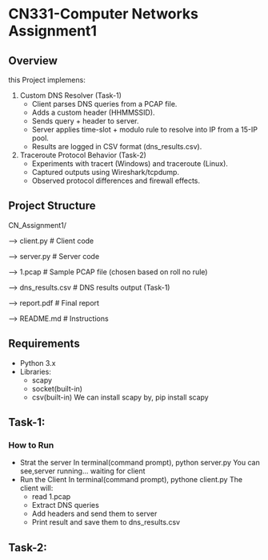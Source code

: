 # CN331-Computer Networks Assignment1
## Overview
this Project implemens:
1. Custom DNS Resolver (Task-1)
   - Client parses DNS queries from a PCAP file.
   - Adds a custom header (HHMMSSID).
   - Sends query + header to server.
   - Server applies time-slot + modulo rule to resolve into IP from a 15-IP pool.
   - Results are logged in CSV format (dns_results.csv).
2. Traceroute Protocol Behavior (Task-2)
   - Experiments with tracert (Windows) and traceroute (Linux).
   - Captured outputs using Wireshark/tcpdump.
   - Observed protocol differences and firewall effects.

## Project Structure
CN_Assignment1/

--> client.py          # Client code 

--> server.py          # Server code

--> 1.pcap             # Sample PCAP file (chosen based on roll no rule)

--> dns_results.csv    # DNS results output (Task-1)

--> report.pdf         # Final report

--> README.md          # Instructions

## Requirements
- Python 3.x
- Libraries:
    - scapy
    - socket(built-in)
    - csv(built-in)
We can install scapy by,
          pip install scapy

## Task-1:
### How to Run
- Strat the server
    In terminal(command prompt),
      python server.py
    You can see,server running... waiting for client
- Run the Client
    In terminal(command prompt),
      pythone client.py
    The client will:
    - read 1.pcap
    - Extract DNS queries
    - Add headers and send them to server
    - Print result and save them to dns_results.csv


## Task-2:


  
